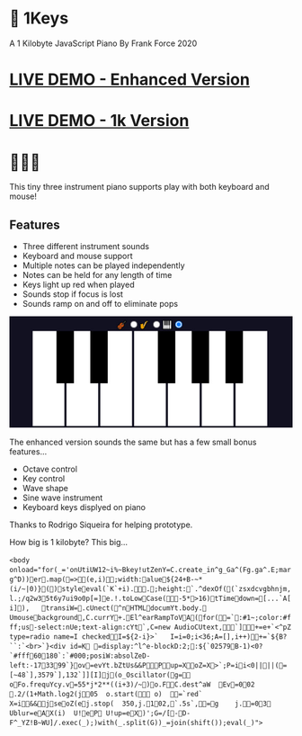 # 🎹 1Keys
A 1 Kilobyte JavaScript Piano
By Frank Force 2020

# [LIVE DEMO - Enhanced Version](https://killedbyapixel.github.io/1Keys)
# [LIVE DEMO - 1k Version](https://killedbyapixel.github.io/1Keys/index.min.html)

# 🎹🎷🎻

This tiny three instrument piano supports play with both keyboard and mouse!

## Features

- Three different instrument sounds
- Keyboard and mouse support
- Multiple notes can be played independently
- Notes can be held for any length of time
- Keys light up red when played
- Sounds stop if focus is lost
- Sounds ramp on and off to eliminate pops

![Screenshot](/screen.jpg)

The enhanced version sounds the same but has a few small bonus features...
- Octave control
- Key control
- Wave shape
- Sine wave instrument
- Keyboard keys displyed on piano

Thanks to Rodrigo Siqueira for helping prototype.

How big is 1 kilobyte? This big...

```<body onload="for(_='onUtiUW12~i%~Bkey!utZenY=C.create_in^g_Ga^(Fg.ga^.E;marg^D))er.map(=>(e,i);width:alue${24+B-~*(i/~|0)}()styleeval(`K`+i)..;height:`.^dexOf((`zsxdcvgbhnjm,l.;/q2w35t6y7ui9o0p[=]e.!.toLowCase(-5*>16)tTimedown=[...`A[i]),	transiW=.cUnect(^nHTMLdocumYt.body. Umousebackground,C.currY+.El^earRampToVA(for(=`:#1~;color:#fff;us-select:nUe;text-align:cYt`,C=new AudioCUtext,🎻🎷🎹`]+=e+`<^pZ type=radio name=I checkedI=${2-i}>`	I=i=0;i<36;A=[],i++)+=`${B?``:`<br>`}<div id=K =display:^l^e-blockD:2;:${`02579B-1)<0?`#fff60180`:`#000;posiW:absolZeD-left:-173399`}ov=evYt.bZtUs&&PPup=XoZ=X>`;P=ii<0||||(=[~48`],3579`],132`]][I]j(o_Oscillator(g=	oFo.frequYcy.v=55*j*2**((i+3)/~)o.FC.dest^aW	Ev=002	.2/(1+Math.log2(j05	o.start(	o)	=`red`	X=i&&jseoZ(ej.stop(	350,j.102,`.5s`,=g	j.=03	Ublur=eAX(i)	U!eP	U!up=eX)';G=/[-D-F^_YZ!B~WU]/.exec(_);)with(_.split(G))_=join(shift());eval(_)">```
